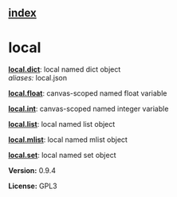 [index](index.html) 
---

# local




[**local.dict**](local.dict.html): local named dict object <br>
_aliases:_ local.json


[**local.float**](local.float.html): canvas-scoped named float variable 

[**local.int**](local.int.html): canvas-scoped named integer variable 

[**local.list**](local.list.html): local named list object 

[**local.mlist**](local.mlist.html): local named mlist object 

[**local.set**](local.set.html): local named set object 


**Version:** 0.9.4

**License:** GPL3
